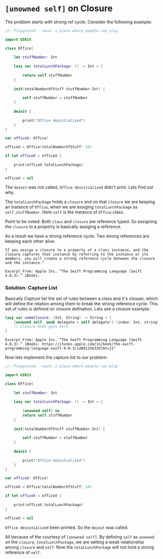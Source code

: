 # `[unowned self]` on Closure

The problem starts with strong ref cycle. Consider the following example:

```swift
//: Playground - noun: a place where people can play

import UIKit

class Office{
    
    let stuffNumber: Int
    
    lazy var totalLunchPackage: () -> Int = {
        
        return self.stuffNumber
    }
    
    init(totalNumberOfStuff stuffNumber:Int) {
        
        self.stuffNumber = stuffNumber
    }
    
    deinit {
        
        print("Office deinitialized")
    }
}

var officeX: Office?

officeX = Office(totalNumberOfStuff: 10)

if let officeX = officeX {
    
    print(officeX.totalLunchPackage)
}

officeX = nil
```

The `deinit` was not called, `Office deinitialized` didn't print. Lets find out why. 

The `totalLunchPackage` holds a `closure` and on that `closure` we are keeping an instance of `Office`, when we are assiging `totalLunchPackage` as `self.stuffNumber`. Here `self` is the instance of `Office` class.

Point to be noted: Both `class` and `closure` are reference typed. So assigning the `closure` to a property is basically assiging a reference.

As a result we have a strong reference cycle. Two strong references are keeping each other alive. 

```
If you assign a closure to a property of a class instance, and the closure captures that instance by referring to the instance or its members, you will create a strong reference cycle between the closure and the instance.”

Excerpt From: Apple Inc. “The Swift Programming Language (Swift 4.0.3).” iBooks. 
```

### Solution: Capture List
Basically *Capture list* the set of rules between a class and it's closuer, which will define the relation among them to break the strong reference cycle. This set of rules is defined on closure defination. Lets see a closure example:
```swift
lazy var someClosure: (Int, String) -> String = {
    [unowned self, weak delegate = self.delegate!] (index: Int, stringToProcess: String) -> String in
    // closure body goes here
}
```
```
Excerpt From: Apple Inc. “The Swift Programming Language (Swift 4.0.3).” iBooks. https://itunes.apple.com/in/book/the-swift-programming-language-swift-4-0-3/id881256329?mt=11"
```

Now lets implement the capture list to our problem:
```swift
//: Playground - noun: a place where people can play

import UIKit

class Office{
    
    let stuffNumber: Int
    
    lazy var totalLunchPackage: () -> Int = {
        
        [unowned self] in
        return self.stuffNumber
    }
    
    init(totalNumberOfStuff stuffNumber:Int) {
        
        self.stuffNumber = stuffNumber
    }
    
    deinit {
        
        print("Office deinitialized")
    }
}

var officeX: Office?

officeX = Office(totalNumberOfStuff: 10)

if let officeX = officeX {
    
    print(officeX.totalLunchPackage)
}

officeX = nil
```
`Office deinitialized` been printed. So the `deinit` was called.

All because of the courtesy of `[unowned self]`. By defining `self` as `unowned` on the `closure`, `totalLunchPackage`, we are setting a weak relationship among `closure` and `self`. Now the `totalLunchPackage` will not hold a strong reference of `self`. 
